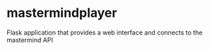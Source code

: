 # mastermindplayer
Flask application that provides a web interface and connects to the mastermind API
